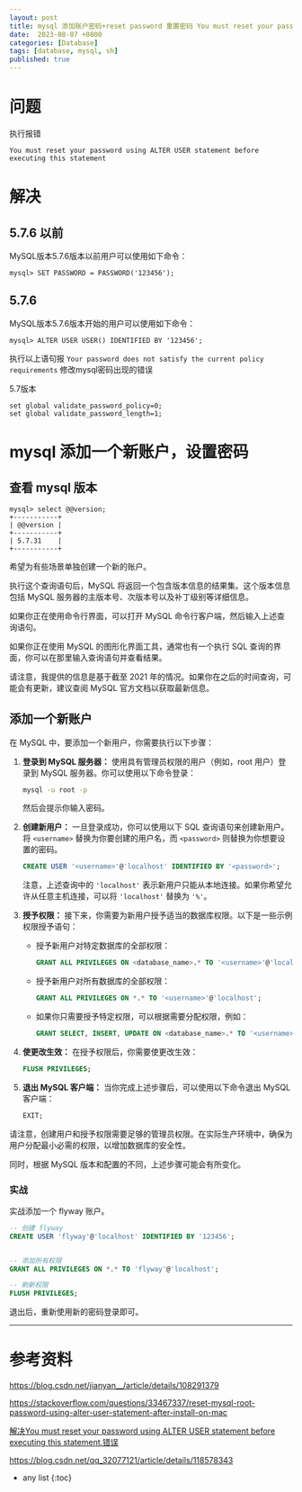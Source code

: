 ```yaml
---
layout: post
title: mysql 添加账户密码+reset password 重置密码 You must reset your password using ALTER USER statement before executing this statement
date:  2023-08-07 +0800
categories: [Database]
tags: [database, mysql, sh]
published: true
---
```



# 问题

执行报错

```
You must reset your password using ALTER USER statement before executing this statement
```

# 解决

## 5.7.6 以前

MySQL版本5.7.6版本以前用户可以使用如下命令：

```
mysql> SET PASSWORD = PASSWORD('123456'); 
```

## 5.7.6 

MySQL版本5.7.6版本开始的用户可以使用如下命令：

```
mysql> ALTER USER USER() IDENTIFIED BY '123456';
```

执行以上语句报 `Your password does not satisfy the current policy requirements` 修改mysql密码出现的错误

5.7版本

```
set global validate_password_policy=0;
set global validate_password_length=1;
```

# mysql 添加一个新账户，设置密码

## 查看 mysql 版本

```
mysql> select @@version;
+-----------+
| @@version |
+-----------+
| 5.7.31    |
+-----------+
```

希望为有些场景单独创建一个新的账户。

执行这个查询语句后，MySQL 将返回一个包含版本信息的结果集。这个版本信息包括 MySQL 服务器的主版本号、次版本号以及补丁级别等详细信息。

如果你正在使用命令行界面，可以打开 MySQL 命令行客户端，然后输入上述查询语句。

如果你正在使用 MySQL 的图形化界面工具，通常也有一个执行 SQL 查询的界面，你可以在那里输入查询语句并查看结果。

请注意，我提供的信息是基于截至 2021 年的情况。如果你在之后的时间查询，可能会有更新，建议查阅 MySQL 官方文档以获取最新信息。

## 添加一个新账户

在 MySQL 中，要添加一个新用户，你需要执行以下步骤：

1. **登录到 MySQL 服务器：** 使用具有管理员权限的用户（例如，root 用户）登录到 MySQL 服务器。你可以使用以下命令登录：

   ```bash
   mysql -u root -p
   ```

   然后会提示你输入密码。

2. **创建新用户：** 一旦登录成功，你可以使用以下 SQL 查询语句来创建新用户。将 `<username>` 替换为你要创建的用户名，而 `<password>` 则替换为你想要设置的密码。

   ```sql
   CREATE USER '<username>'@'localhost' IDENTIFIED BY '<password>';
   ```

   注意，上述查询中的 `'localhost'` 表示新用户只能从本地连接。如果你希望允许从任意主机连接，可以将 `'localhost'` 替换为 `'%'`。



3. **授予权限：** 接下来，你需要为新用户授予适当的数据库权限。以下是一些示例权限授予语句：

   - 授予新用户对特定数据库的全部权限：

     ```sql
     GRANT ALL PRIVILEGES ON <database_name>.* TO '<username>'@'localhost';
     ```

   - 授予新用户对所有数据库的全部权限：

     ```sql
     GRANT ALL PRIVILEGES ON *.* TO '<username>'@'localhost';
     ```

   - 如果你只需要授予特定权限，可以根据需要分配权限，例如：

     ```sql
     GRANT SELECT, INSERT, UPDATE ON <database_name>.* TO '<username>'@'localhost';
     ```

4. **使更改生效：** 在授予权限后，你需要使更改生效：

   ```sql
   FLUSH PRIVILEGES;
   ```

5. **退出 MySQL 客户端：** 当你完成上述步骤后，可以使用以下命令退出 MySQL 客户端：

   ```sql
   EXIT;
   ```

请注意，创建用户和授予权限需要足够的管理员权限。在实际生产环境中，确保为用户分配最小必需的权限，以增加数据库的安全性。

同时，根据 MySQL 版本和配置的不同，上述步骤可能会有所变化。

### 实战

实战添加一个 flyway 账户。

```sql
-- 创建 flyway
CREATE USER 'flyway'@'localhost' IDENTIFIED BY '123456';


-- 添加所有权限
GRANT ALL PRIVILEGES ON *.* TO 'flyway'@'localhost';

-- 刷新权限
FLUSH PRIVILEGES;
```

退出后，重新使用新的密码登录即可。

---------------------------------------------------------------------------------------------------








# 参考资料

https://blog.csdn.net/jianyan__/article/details/108291379

https://stackoverflow.com/questions/33467337/reset-mysql-root-password-using-alter-user-statement-after-install-on-mac

[解决You must reset your password using ALTER USER statement before executing this statement.错误](https://blog.csdn.net/qq_42618394/article/details/103181778)

https://blog.csdn.net/qq_32077121/article/details/118578343

* any list
{:toc}
